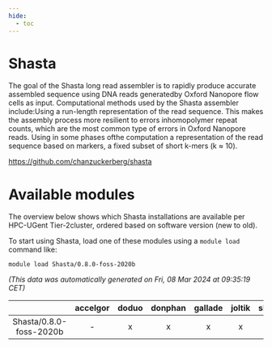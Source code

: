 ```yaml
---
hide:
  - toc
---
```


Shasta
======


The goal of the Shasta long read assembler is to rapidly produce accurate assembled sequence using DNA reads generatedby Oxford Nanopore flow cells as input. Computational methods used by the Shasta assembler include:Using a run-length representation of the read sequence. This makes the assembly process more resilient to errors inhomopolymer repeat counts, which are the most common type of errors in Oxford Nanopore reads. Using in some phases ofthe computation a representation of the read sequence based on markers, a fixed subset of short k-mers (k ≈ 10).

https://github.com/chanzuckerberg/shasta
# Available modules


The overview below shows which Shasta installations are available per HPC-UGent Tier-2cluster, ordered based on software version (new to old).

To start using Shasta, load one of these modules using a `module load` command like:

```shell
module load Shasta/0.8.0-foss-2020b
```

*(This data was automatically generated on Fri, 08 Mar 2024 at 09:35:19 CET)*  

| |accelgor|doduo|donphan|gallade|joltik|skitty|
| :---: | :---: | :---: | :---: | :---: | :---: | :---: |
|Shasta/0.8.0-foss-2020b|-|x|x|x|x|x|
